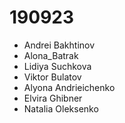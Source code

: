 # 190923
- Andrei Bakhtinov
- Alona_Batrak
- Lidiya Suchkova
- Viktor Bulatov
- Alyona Andrieichenko
- Elvira Ghibner
- Natalia Oleksenko